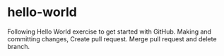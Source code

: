 # hello-world
Following Hello World exercise to get started with GitHub.
Making and committing changes, Create pull request.
Merge pull request and delete branch.
